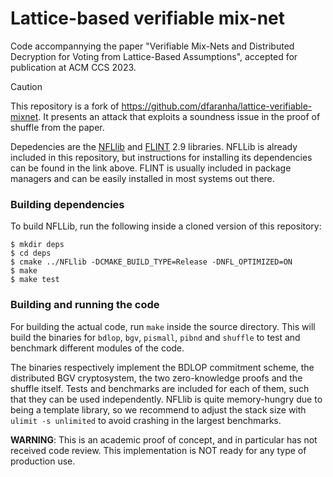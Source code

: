 # Lattice-based verifiable mix-net

Code accompannying the paper "Verifiable Mix-Nets and Distributed Decryption for Voting from Lattice-Based Assumptions", accepted for publication at ACM CCS 2023.

> [!CAUTION]
> This repository is a fork of https://github.com/dfaranha/lattice-verifiable-mixnet. It presents an attack that exploits a soundness issue in the proof of shuffle from the paper.

Depedencies are the [NFLlib](https://github.com/quarkslab/NFLlib) and [FLINT](https://flintlib.org/doc/) 2.9 libraries.
NFLLib is already included in this repository, but instructions for installing its dependencies can be found in the link above.
FLINT is usually included in package managers and can be easily installed in most systems out there.

### Building dependencies

To build NFLLib, run the following inside a cloned version of this repository:

```
$ mkdir deps
$ cd deps
$ cmake ../NFLlib -DCMAKE_BUILD_TYPE=Release -DNFL_OPTIMIZED=ON
$ make
$ make test
```
### Building and running the code

For building the actual code, run `make` inside the source directory. This will build the binaries for `bdlop`, `bgv`, `pismall`, `pibnd` and `shuffle` to test and benchmark different modules of the code.

The binaries respectively implement the BDLOP commitment scheme, the distributed BGV cryptosystem, the two zero-knowledge proofs and the shuffle itself. Tests and benchmarks are included for each of them, such that they can be used independently. NFLlib is quite memory-hungry due to being a template library, so we recommend to adjust the stack size with `ulimit -s unlimited` to avoid crashing in the largest benchmarks.

__WARNING__: This is an academic proof of concept, and in particular has not received code review. This implementation is NOT ready for any type of production use.
